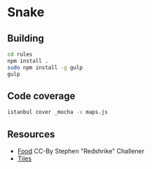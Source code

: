 # Snake

## Building

````sh
cd rules
npm install .
sudo npm install -g gulp
gulp
````

## Code coverage

```sh
istanbul cover _mocha -x maps.js
```

## Resources

- [Food](http://opengameart.org/content/16x16-16x24-32x32-rpg-enemies-updated) CC-By Stephen "Redshrike" Challener
- [Tiles](http://opengameart.org/content/16x16-tiles)
